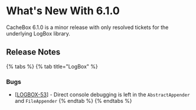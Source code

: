 # What's New With 6.1.0

CacheBox 6.1.0 is a minor release with only resolved tickets for the underlying LogBox library.

## Release Notes

{% tabs %}
{% tab title="LogBox" %}
### Bugs

* \[[LOGBOX-53](https://ortussolutions.atlassian.net/browse/LOGBOX-53)\] - Direct console debugging is left in the `AbstractAppender` and `FileAppender`
{% endtab %}
{% endtabs %}



